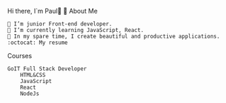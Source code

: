 Hi there, I`m Paul👨 👋
About Me

    🔭 I’m junior Front-end developer.
    🌱 I’m currently learning JavaScript, React.
    🌌 In my spare time, I create beautiful and productive applications.
    :octocat: My resume

Courses

    GoIT Full Stack Developer
        HTML&CSS
        JavaScript
        React
        NodeJs
